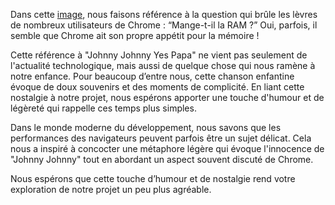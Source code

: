 Dans cette [image](https://github.com/DOUCEEE/cryptomator/blob/028cdc776a785ddf4c0f7778dd9037194820beae/IMG_2148.PNG), nous faisons référence à la question qui brûle les lèvres de nombreux utilisateurs de Chrome : “Mange-t-il la RAM ?” Oui, parfois, il semble que Chrome ait son propre appétit pour la mémoire !


Cette référence à "Johnny Johnny Yes Papa" ne vient pas seulement de l'actualité technologique, mais aussi de quelque chose qui nous ramène à notre enfance. Pour beaucoup d’entre nous, cette chanson enfantine évoque de doux souvenirs et des moments de complicité. En liant cette nostalgie à notre projet, nous espérons apporter une touche d'humour et de légèreté qui rappelle ces temps plus simples.

Dans le monde moderne du développement, nous savons que les performances des navigateurs peuvent parfois être un sujet délicat. Cela nous a inspiré à concocter une métaphore légère qui évoque l'innocence de "Johnny Johnny" tout en abordant un aspect souvent discuté de Chrome.


Nous espérons que cette touche d’humour et de nostalgie rend votre exploration de notre projet un peu plus agréable. 